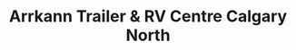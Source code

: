 ---
title: "Arrkann Trailer & RV Centre Calgary North"
url: /calgary/arrkann-trailer-und-rv-centre-calgary-north/
shop: Wohnwagen
---